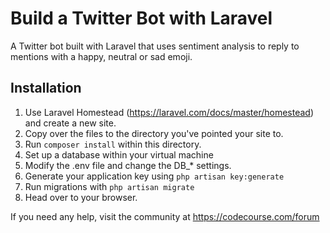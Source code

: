 # Build a Twitter Bot with Laravel

A Twitter bot built with Laravel that uses sentiment analysis to reply to mentions with a happy, neutral or sad emoji.

Installation
------------

1. Use Laravel Homestead (https://laravel.com/docs/master/homestead) and create a new site.
2. Copy over the files to the directory you've pointed your site to.
3. Run `composer install` within this directory.
4. Set up a database within your virtual machine
5. Modify the .env file and change the DB_* settings.
6. Generate your application key using `php artisan key:generate`
7. Run migrations with `php artisan migrate`
8. Head over to your browser.

If you need any help, visit the community at https://codecourse.com/forum
